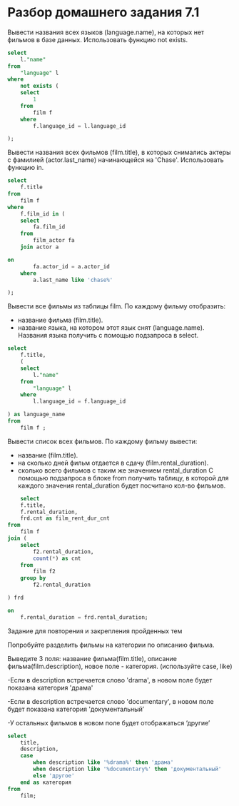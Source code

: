 # Разбор домашнего задания 7.1
Вывести названия всех языков (language.name), на которых нет фильмов в базе данных. Использовать функцию not exists.
```sql
select
	l."name"
from
	"language" l
where
	not exists (
	select
		1
	from
		film f
	where
		f.language_id = l.language_id 

);
```
Вывести названия всех фильмов (film.title), в которых снимались актеры с фамилией (actor.last_name) начинающейся на 'Chase'. Использовать функцию in. 
```sql
select
	f.title
from
	film f
where
	f.film_id in (
	select
		fa.film_id
	from
		film_actor fa
	join actor a 

on
		fa.actor_id = a.actor_id
	where
		a.last_name like 'chase%'

);

```
Вывести все фильмы из таблицы film. По каждому фильму отобразить:
- название фильма (film.title).
- название языка, на котором этот язык снят (language.name).
Названия языка получить с помощью подзапроса в select.
```sql
select
	f.title,
	(
	select
		l."name"
	from
		"language" l
	where
		l.language_id = f.language_id 

) as language_name
from
	film f ;
```
Вывести список всех фильмов. По каждому фильму вывести:
- название (film.title).
- на сколько дней фильм отдается в сдачу (film.rental_duration).
- сколько всего фильмов с таким же значением rental_duration
С помощью подзапроса в блоке from получить таблицу, в которой для каждого значения rental_duration будет посчитано кол-во фильмов.
```sql
	select
	f.title,
	f.rental_duration,
	frd.cnt as film_rent_dur_cnt
from
	film f
join (
	select
		f2.rental_duration,
		count(*) as cnt
	from
		film f2
	group by
		f2.rental_duration

) frd

on
	f.rental_duration = frd.rental_duration;
```
Задание для повторения и закрепления пройденных тем

Попробуйте разделить фильмы на категории по описанию фильма.

Выведите 3 поля: название фильма(film.title), описание фильма(film.description), новое поле - категория. (используйте case, like)

-Если в description встречается слово 'drama', в новом поле будет показана категория 'драма'

-Если в description встречается слово 'documentary', в новом поле будет показана категория 'документальный’

-У остальных фильмов в новом поле будет отображаться ‘другие’
```sql
select
	title,
	description,
	case
		when description like '%drama%' then 'драма'
		when description like '%documentary%' then 'документальный'
		else 'другое'
	end as категория
from
	film;
```

